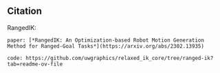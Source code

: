 ## Citation
RangedIK:

	paper: [*RangedIK: An Optimization-based Robot Motion Generation Method for Ranged-Goal Tasks*](https://arxiv.org/abs/2302.13935)
 
 	code: https://github.com/uwgraphics/relaxed_ik_core/tree/ranged-ik?tab=readme-ov-file



